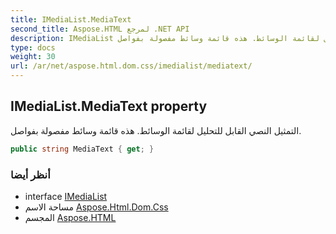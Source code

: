```yaml
---
title: IMediaList.MediaText
second_title: Aspose.HTML لمرجع .NET API
description: IMediaList ملكية. التمثيل النصي القابل للتحليل لقائمة الوسائط. هذه قائمة وسائط مفصولة بفواصل.
type: docs
weight: 30
url: /ar/net/aspose.html.dom.css/imedialist/mediatext/
---
```

## IMediaList.MediaText property

التمثيل النصي القابل للتحليل لقائمة الوسائط. هذه قائمة وسائط مفصولة بفواصل.

```csharp
public string MediaText { get; }
```

### أنظر أيضا

* interface [IMediaList](../)
* مساحة الاسم [Aspose.Html.Dom.Css](../../imedialist/)
* المجسم [Aspose.HTML](../../../)


